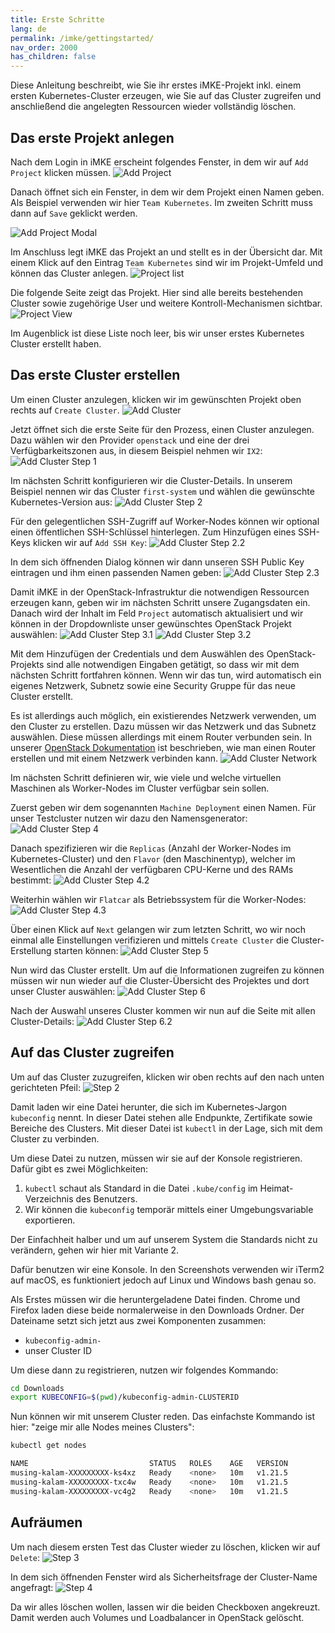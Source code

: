 ```yaml
---
title: Erste Schritte
lang: de
permalink: /imke/gettingstarted/
nav_order: 2000
has_children: false
---
```

<!-- LTeX:  language=de-DE -->

Diese Anleitung beschreibt, wie Sie ihr erstes iMKE-Projekt inkl. einem ersten
Kubernetes-Cluster erzeugen, wie Sie auf das Cluster zugreifen und anschließend
die angelegten Ressourcen wieder vollständig löschen.

## Das erste Projekt anlegen

Nach dem Login in iMKE erscheint folgendes Fenster, in dem wir auf
`Add Project` klicken müssen.
![Add Project](addproject.png)

Danach öffnet sich ein Fenster, in dem wir dem Projekt einen Namen geben.
Als Beispiel verwenden wir hier `Team Kubernetes`.
Im zweiten Schritt muss dann auf `Save` geklickt werden.

![Add Project Modal](addproject_modal.png?resize=600)

Im Anschluss legt iMKE das Projekt an und stellt es in der Übersicht dar.
Mit einem Klick auf den Eintrag `Team Kubernetes` sind wir
im Projekt-Umfeld und können das Cluster anlegen.
![Project list](projectlist.png)

Die folgende Seite zeigt das Projekt. Hier sind alle bereits
bestehenden Cluster sowie zugehörige User und weitere Kontroll-Mechanismen
sichtbar.
![Project View](projectview.png)

Im Augenblick ist diese Liste noch leer, bis wir unser erstes Kubernetes
Cluster erstellt haben.

## Das erste Cluster erstellen

Um einen Cluster anzulegen, klicken wir im gewünschten Projekt oben rechts auf `Create Cluster`.
![Add Cluster](projectview_addcluster.png)

Jetzt öffnet sich die erste Seite für den Prozess, einen Cluster anzulegen.
Dazu wählen wir den Provider `openstack` und eine der drei Verfügbarkeitszonen aus, in diesem Beispiel
nehmen wir `IX2`:
![Add Cluster Step 1](add_step1.png)

Im nächsten Schritt konfigurieren wir die Cluster-Details. In unserem Beispiel nennen wir das Cluster `first-system` und
wählen die gewünschte Kubernetes-Version aus:
![Add Cluster Step 2](add_step2.png)

Für den gelegentlichen SSH-Zugriff auf Worker-Nodes können wir optional einen öffentlichen SSH-Schlüssel hinterlegen.
Zum Hinzufügen eines SSH-Keys klicken wir auf `Add SSH Key`:
![Add Cluster Step 2.2](add_step2_2.png)

In dem sich öffnenden Dialog können wir dann unseren SSH Public Key eintragen
und ihm einen passenden Namen geben:
![Add Cluster Step 2.3](add_step2_3.png)

Damit iMKE in der OpenStack-Infrastruktur die notwendigen Ressourcen erzeugen kann,
geben wir im nächsten Schritt unsere Zugangsdaten ein. Danach wird der Inhalt im Feld `Project`
automatisch aktualisiert und wir können in der Dropdownliste unser gewünschtes OpenStack Projekt
auswählen:
![Add Cluster Step 3.1](add_step3.png)
![Add Cluster Step 3.2](add_step3_2.png)

Mit dem Hinzufügen der Credentials und dem Auswählen des OpenStack-Projekts sind alle
notwendigen Eingaben getätigt, so dass wir mit dem nächsten Schritt fortfahren können. Wenn wir das tun,
wird automatisch ein eigenes Netzwerk, Subnetz sowie eine Security Gruppe für das neue Cluster erstellt.

Es ist allerdings auch möglich, ein existierendes Netzwerk verwenden, um den Cluster zu erstellen.
Dazu müssen wir das Netzwerk und das Subnetz auswählen. Diese müssen allerdings mit einem Router verbunden sein.
In unserer [OpenStack Dokumentation](/optimist/guided_tour/step10/) ist beschrieben, wie man einen Router erstellen 
und mit einem Netzwerk verbinden kann.
![Add Cluster Network](create-cluster-network-exist.png)

Im nächsten Schritt definieren wir, wie viele und welche virtuellen Maschinen als Worker-Nodes im Cluster verfügbar
sein sollen.

Zuerst geben wir dem sogenannten `Machine Deployment` einen Namen. Für unser Testcluster nutzen wir dazu den Namensgenerator:
![Add Cluster Step 4](add_step4.png)

Danach spezifizieren wir die `Replicas` (Anzahl der Worker-Nodes im Kubernetes-Cluster) und den `Flavor` (den Maschinentyp), welcher
im Wesentlichen die Anzahl der verfügbaren CPU-Kerne und des RAMs bestimmt:
![Add Cluster Step 4.2](add_step4_2.png)

Weiterhin wählen wir `Flatcar` als Betriebssystem für die Worker-Nodes:
![Add Cluster Step 4.3](add_step4_3.png)

Über einen Klick auf `Next` gelangen wir zum letzten Schritt, wo wir noch einmal alle Einstellungen verifizieren und mittels `Create Cluster`
die Cluster-Erstellung starten können:
![Add Cluster Step 5](add_step5.png)

Nun wird das Cluster erstellt. Um auf die Informationen zugreifen zu können müssen
wir nun wieder auf die Cluster-Übersicht des Projektes und dort unser Cluster auswählen:
![Add Cluster Step 6](add_step6.png)

Nach der Auswahl unseres Cluster kommen wir nun auf die Seite mit allen Cluster-Details:
![Add Cluster Step 6.2](add_step6_2.png)

## Auf das Cluster zugreifen

Um auf das Cluster zuzugreifen, klicken wir oben rechts
auf den nach unten gerichteten Pfeil:
![Step 2](connect_2.png)

Damit laden wir eine Datei herunter, die sich im Kubernetes-Jargon
`kubeconfig` nennt. In dieser Datei stehen alle Endpunkte,
Zertifikate sowie Bereiche des Clusters. Mit dieser Datei ist
`kubectl` in der Lage, sich mit dem Cluster zu verbinden.

Um diese Datei zu nutzen, müssen wir sie auf der Konsole
registrieren. Dafür gibt es zwei Möglichkeiten:

1. `kubectl` schaut als Standard in die Datei `.kube/config`
    im Heimat-Verzeichnis des Benutzers.
2. Wir können die `kubeconfig` temporär mittels einer Umgebungsvariable
    exportieren.

Der Einfachheit halber und um auf unserem System die Standards
nicht zu verändern, gehen wir hier mit Variante 2.

Dafür benutzen wir eine Konsole. In den Screenshots verwenden
wir iTerm2 auf macOS, es funktioniert jedoch auf Linux und Windows
bash genau so.

Als Erstes müssen wir die heruntergeladene Datei finden.
Chrome und Firefox laden diese beide normalerweise in den Downloads
Ordner. Der Dateiname setzt sich jetzt aus zwei Komponenten zusammen:

* `kubeconfig-admin-`
* unser Cluster ID

Um diese dann zu registrieren, nutzen wir folgendes Kommando:

```bash
cd Downloads
export KUBECONFIG=$(pwd)/kubeconfig-admin-CLUSTERID
```

Nun können wir mit unserem Cluster reden. Das einfachste Kommando ist
hier: "zeige mir alle Nodes meines Clusters":

```bash
kubectl get nodes

NAME                           STATUS   ROLES    AGE   VERSION
musing-kalam-XXXXXXXXX-ks4xz   Ready    <none>   10m   v1.21.5
musing-kalam-XXXXXXXXX-txc4w   Ready    <none>   10m   v1.21.5
musing-kalam-XXXXXXXXX-vc4g2   Ready    <none>   10m   v1.21.5
```

## Aufräumen

Um nach diesem ersten Test das Cluster wieder zu löschen, klicken wir auf `Delete`:
![Step 3](delete_3.png)

In dem sich öffnenden Fenster wird als Sicherheitsfrage
der Cluster-Name angefragt:
![Step 4](delete_4.png)

Da wir alles löschen wollen, lassen wir die beiden Checkboxen
angekreuzt. Damit werden auch Volumes und Loadbalancer in
OpenStack gelöscht.
